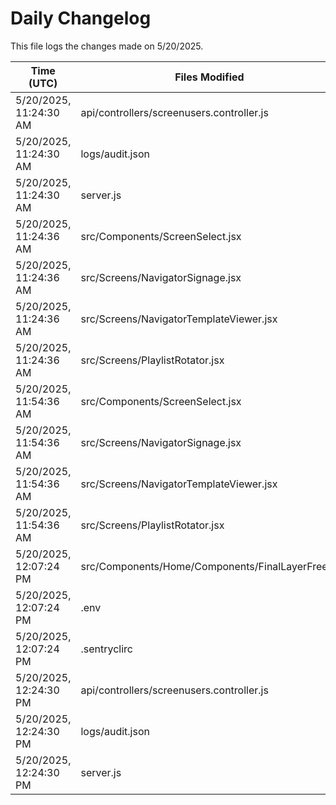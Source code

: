 # Daily Changelog

This file logs the changes made on 5/20/2025.

| Time (UTC)             | Files Modified                    | Changes (Addition/Deletion) |
|------------------------|-----------------------------------|-----------------------------|
| 5/20/2025, 11:24:30 AM | api/controllers/screenusers.controller.js | 4 Additions & 4 Deletions |
| 5/20/2025, 11:24:30 AM | logs/audit.json | 5 Additions & 5 Deletions |
| 5/20/2025, 11:24:30 AM | server.js | 8 Additions & 8 Deletions |
| 5/20/2025, 11:24:36 AM | src/Components/ScreenSelect.jsx | 5 Additions & 14 Deletions|
| 5/20/2025, 11:24:36 AM | src/Screens/NavigatorSignage.jsx | 177 Additions & 2 Deletions|
| 5/20/2025, 11:24:36 AM | src/Screens/NavigatorTemplateViewer.jsx | 0 Additions & 0 Deletions|
| 5/20/2025, 11:24:36 AM | src/Screens/PlaylistRotator.jsx | 0 Additions & 0 Deletions|
| 5/20/2025, 11:54:36 AM | src/Components/ScreenSelect.jsx | 5 Additions & 14 Deletions|
| 5/20/2025, 11:54:36 AM | src/Screens/NavigatorSignage.jsx | 177 Additions & 2 Deletions|
| 5/20/2025, 11:54:36 AM | src/Screens/NavigatorTemplateViewer.jsx | 0 Additions & 0 Deletions|
| 5/20/2025, 11:54:36 AM | src/Screens/PlaylistRotator.jsx | 0 Additions & 0 Deletions|
| 5/20/2025, 12:07:24 PM | src/Components/Home/Components/FinalLayerFree.js | 5 Additions & 5 Deletions|
| 5/20/2025, 12:07:24 PM | .env | 0 Additions & 0 Deletions|
| 5/20/2025, 12:07:24 PM | .sentryclirc | 0 Additions & 0 Deletions|
| 5/20/2025, 12:24:30 PM | api/controllers/screenusers.controller.js | 4 Additions & 4 Deletions|
| 5/20/2025, 12:24:30 PM | logs/audit.json | 5 Additions & 5 Deletions|
| 5/20/2025, 12:24:30 PM | server.js | 8 Additions & 8 Deletions|
